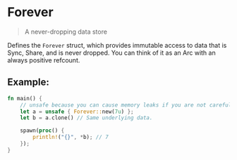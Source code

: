 # Forever

> A never-dropping data store

Defines the `Forever` struct, which provides immutable access to data
that is Sync, Share, and is never dropped. You can think of it as an Arc
with an always positive refcount.

## Example:

```rust
fn main() {
    // unsafe because you can cause memory leaks if you are not careful
    let a = unsafe { Forever::new(7u) };
    let b = a.clone() // Same underlying data.

    spawn(proc() {
        println!("{}", *b); // 7
    });
}
```

